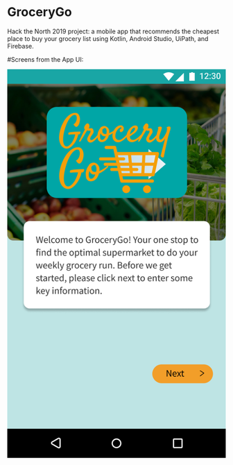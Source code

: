 # GroceryGo
Hack the North 2019 project: a mobile app that recommends the cheapest place to buy your grocery list using Kotlin, Android Studio, UiPath, and Firebase.

#Screens from the App UI:
<p>
    <img src="Display Images/First_Screen.png" />
</p>

